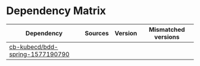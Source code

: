 # Dependency Matrix

Dependency | Sources | Version | Mismatched versions
---------- | ------- | ------- | -------------------
[cb-kubecd/bdd-spring-1577190790](https://github.com/cb-kubecd/bdd-spring-1577190790.git) |  | []() | 

